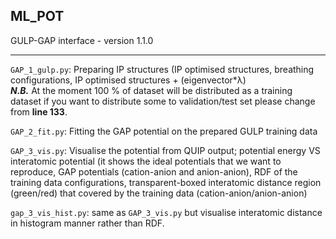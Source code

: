 ## ML_POT
GULP-GAP interface - version 1.1.0
* * *
```GAP_1_gulp.py```: Preparing IP structures (IP optimised structures, breathing configurations, IP optimised structures + (eigenvector*λ) <br>
***N.B.*** At the moment 100 % of dataset will be distributed as a training dataset if you want to distribute some to validation/test set please change from **line 133**.

```GAP_2_fit.py```: Fitting the GAP potential on the prepared GULP training data

```GAP_3_vis.py```: Visualise the potential from QUIP output; potential energy VS interatomic potential
(it shows the ideal potentials that we want to reproduce, GAP potentials (cation-anion and anion-anion), RDF of the training data configurations, transparent-boxed interatomic distance region (green/red) that covered by the training data (cation-anion/anion-anion) 

```gap_3_vis_hist.py```: same as ```GAP_3_vis.py``` but visualise interatomic distance in histogram manner rather than RDF.
